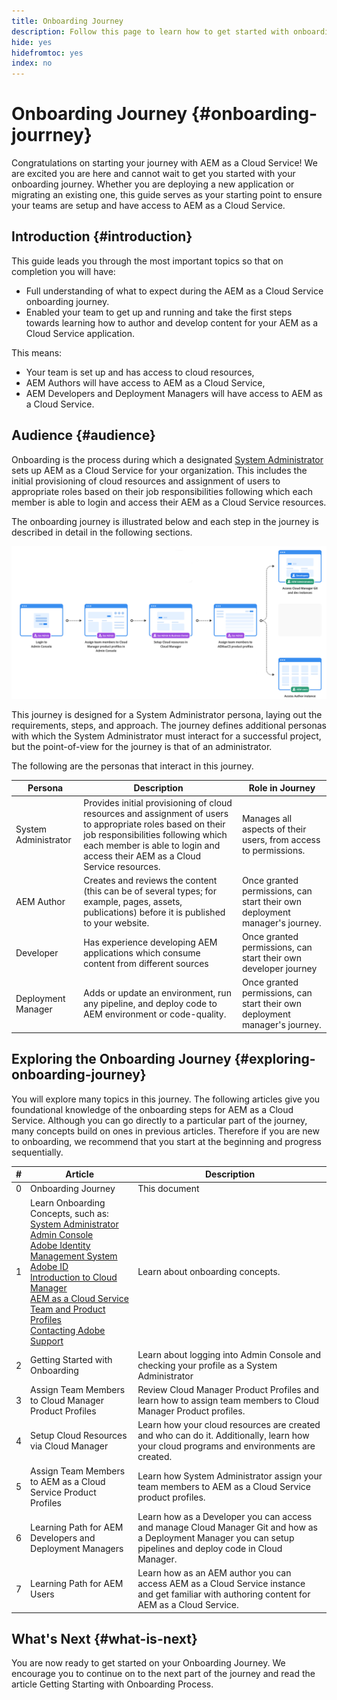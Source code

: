 ```yaml
---
title: Onboarding Journey
description: Follow this page to learn how to get started with onboarding journey
hide: yes
hidefromtoc: yes
index: no
---
```

# Onboarding Journey {#onboarding-jourrney}

Congratulations on starting your journey with AEM as a Cloud Service! We are excited you are here and cannot wait to get you started with your onboarding journey. Whether you are deploying a new application or migrating an existing one, this guide serves as your starting point to ensure your teams are setup and have access to AEM as a Cloud Service.

## Introduction {#introduction}

This guide leads you through the most important topics so that on completion you will have:

* Full understanding of what to expect during the AEM as a Cloud Service onboarding journey.
* Enabled your team to get up and running and take the first steps towards learning how to author and develop content for your AEM as a Cloud Service application.

This means:

* Your team is set up and has access to cloud resources,
* AEM Authors will have access to AEM as a Cloud Service,
* AEM Developers and Deployment Managers will have access to AEM as a Cloud Service.


## Audience {#audience}

Onboarding is the process during which a designated [System Administrator](https://experienceleague.adobe.com/docs/experience-manager-cloud-service/onboarding/onboarding-concepts/system-administrator.html?lang=en) sets up AEM as a Cloud Service for your organization. This includes the initial provisioning of cloud resources and assignment of users to appropriate roles based on their job responsibilities following which each member is able to login and access their AEM as a Cloud Service resources.

The onboarding journey is illustrated below and each step in the journey is described in detail in the following sections.

![](/help/onboarding/onboarding-journey/assets/onboarding-journey.png)

This journey is designed for a System Administrator persona, laying out the requirements, steps, and approach. The journey defines additional personas with which the System Administrator must interact for a successful project, but the point-of-view for the journey is that of an administrator.

The following are the personas that interact in this journey.

|Persona|Description|Role in Journey|
|---|---|---|
|System Administrator|Provides initial provisioning of cloud resources and assignment of users to appropriate roles based on their job responsibilities following which each member is able to login and access their AEM as a Cloud Service resources.|Manages all aspects of their users, from access to permissions. |
|AEM Author|Creates and reviews the content (this can be of several types; for example, pages, assets, publications) before it is published to your website.|Once granted permissions, can start their own deployment manager's journey.|
|Developer|Has experience developing AEM applications which consume content from different sources|Once granted permissions, can start their own developer journey|
|Deployment Manager|Adds or update an environment, run any pipeline, and deploy code to AEM environment or code-quality.|Once granted permissions, can start their own deployment manager's journey.|

## Exploring the Onboarding Journey {#exploring-onboarding-journey}

You will explore many topics in this journey. The following articles give you foundational knowledge of the onboarding steps for AEM as a Cloud Service. Although you can go directly to a particular part of the journey, many concepts build on ones in previous articles. Therefore if you are new to onboarding, we recommend that you start at the beginning and progress sequentially.

|#|Article|Description|
|---|---|---|
|0|Onboarding Journey|This document|
|1|Learn Onboarding Concepts, such as:<br>[System Administrator](https://experienceleague.adobe.com/docs/experience-manager-cloud-service/onboarding/onboarding-concepts/system-administrator.html?lang=en)<br>[Admin Console](https://experienceleague.adobe.com/docs/experience-manager-cloud-service/onboarding/onboarding-concepts/admin-console.html?lang=en)<br>[Adobe Identity Management System](https://experienceleague.adobe.com/docs/experience-manager-cloud-service/onboarding/onboarding-concepts/ims.html?lang=en)<br>[Adobe ID](https://experienceleague.adobe.com/docs/experience-manager-cloud-service/onboarding/onboarding-concepts/adobe-id.html?lang=en)<br>[Introduction to Cloud Manager](https://experienceleague.adobe.com/docs/experience-manager-cloud-service/onboarding/onboarding-concepts/cloud-manager-introduction.html?lang=en)<br>[AEM as a Cloud Service Team and Product Profiles](https://experienceleague.adobe.com/docs/experience-manager-cloud-service/onboarding/onboarding-concepts/aem-cs-team-product-profiles.html?lang=en)<br>[Contacting Adobe Support](https://experienceleague.adobe.com/docs/experience-manager-cloud-service/onboarding/onboarding-concepts/onboarding-help-resources.html?lang=en)|Learn about onboarding concepts.|
|2|Getting Started with Onboarding|Learn about logging into Admin Console and checking your profile as a System Administrator|
|3|Assign Team Members to Cloud Manager Product Profiles|Review Cloud Manager Product Profiles and learn how to assign team members to Cloud Manager Product profiles.|
|4|Setup Cloud Resources via Cloud Manager|Learn how your cloud resources are created and who can do it. Additionally, learn how your cloud programs and environments are created.|
|5|Assign Team Members to AEM as a Cloud Service Product Profiles|Learn how System Administrator assign your team members to AEM as a Cloud Service product profiles.|
|6|Learning Path for AEM Developers and Deployment Managers|Learn how as a Developer you can access and manage Cloud Manager Git and how as a Deployment Manager you can setup pipelines and deploy code in Cloud Manager.|
|7|Learning Path for AEM Users|Learn how as an AEM author you can access AEM as a Cloud Service instance and get familiar with authoring content for AEM as a Cloud Service.|

## What's Next {#what-is-next}

You are now ready to get started on your Onboarding Journey. We encourage you to continue on to the next part of the journey and read the article Getting Starting with Onboarding Process.